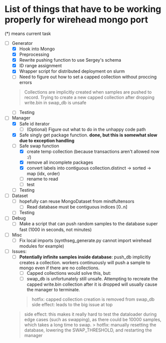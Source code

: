 # List of things that have to be working properly for wirehead mongo port

(*) means current task

- [ ] Generator
    - [x] Hook into Mongo
    - [x] Preprocessing  
    - [x] Rewrite pushing function to use Sergey's schema
    - [x] ID range assignment
    - [x] Wrapper script for distributed deployment on slurm
    - [ ] Need to figure out how to set a capped collection without proccing errors
    > Collections are implicitly created when samples are pushed to record. Trying to create a new capped collection after dropping write.bin in swap_db is unsafe
    - [ ] Testing
- [ ] Manager
    - [x] Safe id iterator
        - [ ] (Optional) Figure out what to do in the unhappy code path 
    - [x] Safe singly get package function. __done, but this is somewhat slow due to exception handling__
    - [ ] Safe swap function
        - [x] create temp collection (because transactions aren't allowed now :/)
        - [x] remove all incomplete packages
        - [x] convert labels into contiguous collection.distinct -> sorted -> map (idx, order) 
        - [ ] rename to read
        - [ ] test
    - [ ] Testing
- [ ] Dataset
    - [ ] hopefully can reuse MongoDataset from mindfultensors
        - [ ] Read database must be contiguous indices [0..n]
    - [ ] Testing
- [ ] Debug
    - [ ] Make a script that can push random samples to the database super fast (1000 in seconds, not minutes)

- [ ] Misc
    - [ ] Fix local imports (synthseg_generate.py cannot import wirehead modules for example)
    
- [ ] Issues:
    - [ ] **Potentially infinite samples inside database**: push_db implicitly creates a collection. workers continuously will push a sample to mongo even if there are no collections. 
        - [ ] Capped collections would solve this, but:
        - [ ] swap_db is unfortunately still unsafe. Attempting to recreate the capped write.bin collection after it is dropped will usually cause the manager to terminate.
        > hotfix: capped collection creation is removed from swap_db
        > side effect: leads to the big issue at top 
    > side effect: this makes it really hard to test the dataloader during edge cases (such as swapping), as there could be 10000 samples, which takes a long time to swap.
        > hotfix: manually resetting the database, lowering the SWAP_THRESHOLD, and restarting the manager